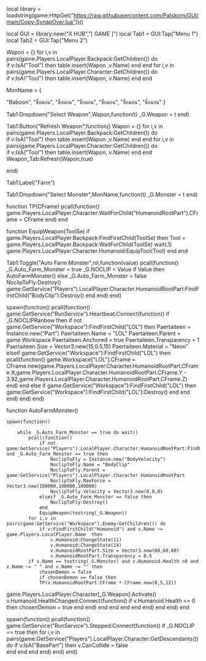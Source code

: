 local library = loadstring(game:HttpGet("https://raw.githubusercontent.com/Patskorn/GUI/main/Copy-SynapOver.lua"))()

local GUI = library:new("X HUB","[ GAME ]")
local Tab1 = GUI:Tap("Menu 1")
local Tab2 = GUI:Tap("Menu 2")

Wapon = {}
for i,v in pairs(game.Players.LocalPlayer.Backpack:GetChildren()) do  
    if v:IsA("Tool") then
       table.insert(Wapon ,v.Name)
    end
end
for i,v in pairs(game.Players.LocalPlayer.Character:GetChildren()) do  
    if v:IsA("Tool") then
       table.insert(Wapon, v.Name)
    end
end

MonName = {

  "Baboon",
  "ชื่อมอน",
  "ชื่อมอน",
  "ชื่อมอน",
  "ชื่อมอน",
  "ชื่อมอน",
  "ชื่อมอน"
}


Tab1:Dropdown("Select Weapon",Wapon,function(t)
    	_G.Weapon = t
end)

Tab1:Button("Refresh Weapon",function()
    Wapon = {}
        for i,v in pairs(game.Players.LocalPlayer.Backpack:GetChildren()) do  
    if v:IsA("Tool") then
       table.insert(Wapon ,v.Name)
    end
end
for i,v in pairs(game.Players.LocalPlayer.Character:GetChildren()) do  
    if v:IsA("Tool") then
       table.insert(Wapon, v.Name)
    end
end
              Weapon_Tab:Refresh(Wapon,true)

end)

Tab1:Label("Farm")

Tab1:Dropdown("Select Monster",MonName,function(t)
    	_G.Monster = t
end)

function TP(CFrame)
    pcall(function()
        game.Players.LocalPlayer.Character:WaitForChild("HumanoidRootPart").CFrame = CFrame
    end)
end


function EquipWeapon(ToolSe)
		if game.Players.LocalPlayer.Backpack:FindFirstChild(ToolSe) then
			Tool = game.Players.LocalPlayer.Backpack:WaitForChild(ToolSe)
			wait(.1)
			game.Players.LocalPlayer.Character.Humanoid:EquipTool(Tool)
	end
end


Tab1:Toggle("Auto Farm Monster",nil,function(value)
        pcall(function()
		_G.Auto_Farm_Monster = true
        _G.NOCLIP = Value
if Value then
    AutoFarmMonster()
    else
        _G.Auto_Farm_Monster = false
        NoclipToFly:Destroy()
       game:GetService("Players").LocalPlayer.Character.HumanoidRootPart:FindFirstChild("BodyClip"):Destroy()
          end
     end)
end)

spawn(function()
    pcall(function()
        game:GetService("RunService").Heartbeat:Connect(function()
            if _G.NOCLIPRanbow then
                if not game:GetService("Workspace"):FindFirstChild("LOL") then
                    Paertaiteen = Instance.new("Part")
                    Paertaiteen.Name = "LOL"
                    Paertaiteen.Parent = game.Workspace
                    Paertaiteen.Anchored = true
                    Paertaiteen.Transparency = 1
                    Paertaiteen.Size = Vector3.new(15,0.5,15)
                    Paertaiteen.Material = "Neon"
                elseif game:GetService("Workspace"):FindFirstChild("LOL") then
                    pcall(function()
                    game.Workspace["LOL"].CFrame = CFrame.new(game.Players.LocalPlayer.Character.HumanoidRootPart.CFrame.X,game.Players.LocalPlayer.Character.HumanoidRootPart.CFrame.Y - 3.92,game.Players.LocalPlayer.Character.HumanoidRootPart.CFrame.Z)
                    end)
                end
            else
                if game:GetService("Workspace"):FindFirstChild("LOL") then
                    game:GetService("Workspace"):FindFirstChild("LOL"):Destroy()
                end
            end
        end)
    end)
 end)

function AutoFarmMonster()

    spawn(function()

        while _G.Auto_Farm_Monster == true do wait()
            pcall(function()
                if not game:GetService("Players").LocalPlayer.Character.HumanoidRootPart:FindFirstChild("BodyClip") and _G.Auto_Farm_Monster == true then
                    NoclipToFly = Instance.new("BodyVelocity")
                    NoclipToFly.Name = "BodyClip"
                    NoclipToFly.Parent = game:GetService("Players").LocalPlayer.Character.HumanoidRootPart
                    NoclipToFly.MaxForce = Vector3.new(100000,100000,100000)
                    NoclipToFly.Velocity = Vector3.new(0,0,0)
                elseif _G.Auto_Farm_Monster == false then
                    NoclipToFly:Destroy()
                end
                EquipWeapon(tostring(_G.Weapon))
            for i,v in pairs(game:GetService("Workspace").Enemy:GetChildren()) do
                if v:FindFirstChild("Humanoid") and v.Name ~= game.Players.LocalPlayer.Name  then
                    v.Humanoid:ChangeState(11)
                    v.Humanoid:ChangeState(14)
                    v.HumanoidRootPart.Size = Vector3.new(60,60,60)
                    v.HumanoidRootPart.Transparency = 0.5
            if v.Name == tostring(_G.Monster) and v.Humanoid.Health >0 and v.Name ~= " " and v.Name ~= "" then
                chosenDemon = false
                if chosenDemon == false then
				TP(v.HumanoidRootPart.CFrame * CFrame.new(0,5,12))
game.Players.LocalPlayer.Character[_G.Weapon]:Activate()
                v.Humanoid.HealthChanged:Connect(function()
                    if v.Humanoid.Health <= 0 then
                        chosenDemon = true
                               end
                          end)
                     end
                end
           end
      end
end)
      end
           end)
                 end


spawn(function()
	pcall(function()
		game:GetService("RunService").Stepped:Connect(function()
			if _G.NOCLIP == true then
				for i,v in pairs(game:GetService("Players").LocalPlayer.Character:GetDescendants()) do
					if v:IsA("BasePart") then
						v.CanCollide = false    
					end
				end
			end
		end)
	end)
end)
